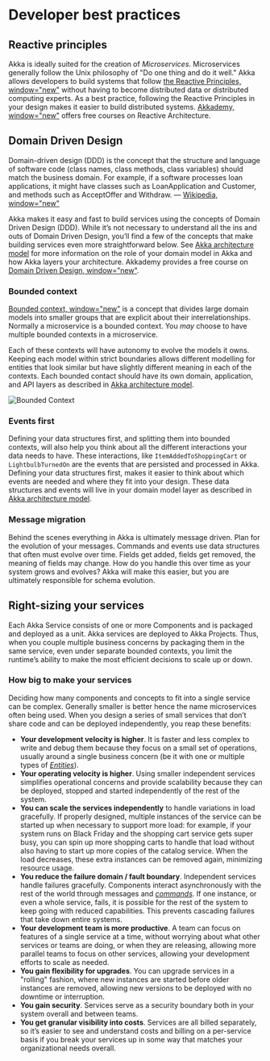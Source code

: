# Developer best practices

## Reactive principles

Akka is ideally suited for the creation of _Microservices_. Microservices generally follow the Unix philosophy of "Do one thing and do it well." Akka allows developers to build systems that follow [the Reactive Principles, window="new"](https://principles.reactive.foundation/) without having to become distributed data or distributed computing experts. As a best practice, following the Reactive Principles in your design makes it easier to build distributed systems. [Akkademy, window="new"](https://akkademy.akka.io/learn/public/catalog/view/3) offers free courses on Reactive Architecture.

## Domain Driven Design

Domain-driven design (DDD) is the concept that the structure and language of software code (class names, class methods, class variables) should match the business domain. For example, if a software processes loan applications, it might have classes such as LoanApplication and Customer, and methods such as AcceptOffer and Withdraw. &mdash; [Wikipedia, window="new"](https://en.wikipedia.org/wiki/Domain-driven_design)

Akka makes it easy and fast to build services using the concepts of Domain Driven Design (DDD). While it’s not necessary to understand all the ins and outs of Domain Driven Design, you’ll find a few of the concepts that make building services even more straightforward below. See [Akka architecture model](concepts:architecture-model.adoc) for more information on the role of your domain model in Akka and how Akka layers your architecture. Akkademy provides a free course on [Domain Driven Design, window="new"](https://akkademy.akka.io/learn/courses/6/reactive-architecture2-domain-driven-design).

### Bounded context

[Bounded context, window="new"](https://martinfowler.com/bliki/BoundedContext.html) is a concept that divides large domain models into smaller groups that are explicit about their interrelationships. Normally a microservice is a bounded context. You _may_ choose to have multiple bounded contexts in a microservice.

Each of these contexts will have autonomy to evolve the models it owns. Keeping each model within strict boundaries allows different modelling for entities that look similar but have slightly different meaning in each of the contexts. Each bounded contact should have its own domain, application, and API layers as described in [Akka architecture model](concepts:architecture-model.adoc).

![Bounded Context](bounded-context.svg)

### Events first

Defining your data structures first, and splitting them into bounded contexts, will also help you think about all the different interactions your data needs to have. These interactions, like `ItemAddedToShoppingCart` or `LightbulbTurnedOn` are the events that are persisted and processed in Akka. Defining your data structures first, makes it easier to think about which events are needed and where they fit into your design. These data structures and events will live in your domain model layer as described in [Akka architecture model](concepts:architecture-model.adoc).

### Message migration

Behind the scenes everything in Akka is ultimately message driven. Plan for the evolution of your messages. Commands and events use data structures that often must evolve over time. Fields get added, fields get removed, the meaning of fields may change. How do you handle this over time as your system grows and evolves? Akka will make this easier, but you are ultimately responsible for schema evolution. 

## Right-sizing your services

Each Akka Service consists of one or more Components and is packaged and deployed as a unit. Akka services are deployed to Akka Projects. Thus, when you couple multiple business concerns by packaging them in the same service, even under separate bounded contexts, you limit the runtime’s ability to make the most efficient decisions to scale up or down.

### How big to make your services

Deciding how many components and concepts to fit into a single service can be complex. Generally smaller is better hence the name microservices often being used. When you design a series of small services that don’t share code and can be deployed independently, you reap these benefits:

* **Your development velocity is higher**. It is faster and less complex to write and debug them because they focus on a small set of operations, usually around a single business concern (be it with one or multiple types of [_Entities_](reference:glossary.adoc#entity)).
* **Your operating velocity is higher**. Using smaller independent services simplifies operational concerns and provide scalability because they can be deployed, stopped and started independently of the rest of the system.
* **You can scale the services independently** to handle variations in load gracefully. If properly designed, multiple instances of the service can be started up when necessary to support more load: for example, if your system runs on Black Friday and the shopping cart service gets super busy, you can spin up more shopping carts to handle that load without also having to start up more copies of the catalog service. When the load decreases, these extra instances can be removed again, minimizing resource usage.
* **You reduce the failure domain / fault boundary**. Independent services handle failures gracefully. Components interact asynchronously with the rest of the world through messages and [_commands_](reference:glossary.adoc#command). If one instance, or even a whole service, fails, it is possible for the rest of the system to keep going with reduced capabilities. This prevents cascading failures that take down entire systems.
* **Your development team is more productive**. A team can focus on features of a single service at a time, without worrying about what other services or teams are doing, or when they are releasing, allowing more parallel teams to focus on other services, allowing your development efforts to scale as needed.
* **You gain flexibility for upgrades**. You can upgrade services in a "rolling" fashion, where new instances are started before older instances are removed, allowing new versions to be deployed with no downtime or interruption.
* **You gain security**. Services serve as a security boundary both in your system overall and between teams.
* **You get granular visibility into costs**. Services are all billed separately, so it’s easier to see and understand costs and billing on a per-service basis if you break your services up in some way that matches your organizational needs overall.
